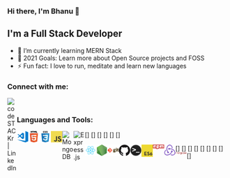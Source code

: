 ### Hi there, I'm Bhanu 👋


## I'm a Full Stack Developer

- 🌱 I’m currently learning MERN Stack
- 🥅 2021 Goals: Learn more about Open Source projects and FOSS
- ⚡ Fun fact: I love to run, meditate and learn new languages


### Connect with me:

[<img align="left" alt="codeSTACKr | LinkedIn" width="22px" src="https://cdn.jsdelivr.net/npm/simple-icons@v3/icons/linkedin.svg" />][linkedin]


<br />

### Languages and Tools:

[<img align="left" alt="Visual Studio Code" width="26px" src="https://raw.githubusercontent.com/github/explore/80688e429a7d4ef2fca1e82350fe8e3517d3494d/topics/visual-studio-code/visual-studio-code.png" />]
[<img align="left" alt="HTML5" width="26px" src="https://raw.githubusercontent.com/github/explore/80688e429a7d4ef2fca1e82350fe8e3517d3494d/topics/html/html.png" />]
[<img align="left" alt="CSS3" width="26px" src="https://raw.githubusercontent.com/github/explore/80688e429a7d4ef2fca1e82350fe8e3517d3494d/topics/css/css.png" />]
[<img align="left" alt="JavaScript" width="26px" src="https://raw.githubusercontent.com/github/explore/80688e429a7d4ef2fca1e82350fe8e3517d3494d/topics/javascript/javascript.png" />]
[<img align="left" alt="MongoDB" width="26px" src="https://www.kindpng.com/picc/m/385-3850420_mongodb-svg-png-download-svg-png-mongodb-icon.png" />]
[<img align="left" alt="Express.js" width="26px" src="https://github.com/MarioTerron/logo-images/blob/master/logos/expressjs.png" />]

[<img align="left" alt="React" width="26px" src="https://raw.githubusercontent.com/github/explore/80688e429a7d4ef2fca1e82350fe8e3517d3494d/topics/react/react.png" />]
[<img align="left" alt="Node.js" width="26px" src="https://raw.githubusercontent.com/github/explore/80688e429a7d4ef2fca1e82350fe8e3517d3494d/topics/nodejs/nodejs.png" />]
[<img align="left" alt="Git" width="26px" src="https://raw.githubusercontent.com/github/explore/80688e429a7d4ef2fca1e82350fe8e3517d3494d/topics/git/git.png" />]
[<img align="left" alt="GitHub" width="26px" src="https://raw.githubusercontent.com/github/explore/78df643247d429f6cc873026c0622819ad797942/topics/github/github.png" />]
[<img align="left" alt="Terminal" width="26px" src="https://raw.githubusercontent.com/github/explore/80688e429a7d4ef2fca1e82350fe8e3517d3494d/topics/terminal/terminal.png" />]
[<img align="left" alt="ES6" width="26px" src="https://github.com/MarioTerron/logo-images/blob/master/logos/es6.png" />]
[<img align="left" alt="NPM" width="26px" src="https://github.com/MarioTerron/logo-images/blob/master/logos/npm.png" />]
[<img align="left" alt="Redux" width="26px" src="https://github.com/MarioTerron/logo-images/blob/master/logos/redux.png" />]
[<img align="left" alt="Mongoose" width="26px" src="https://github.com/MarioTerron/logo-images/blob/master/logos/mongoose.png" />]



[linkedin]: https://linkedin.com/in/bhanusaitejam
